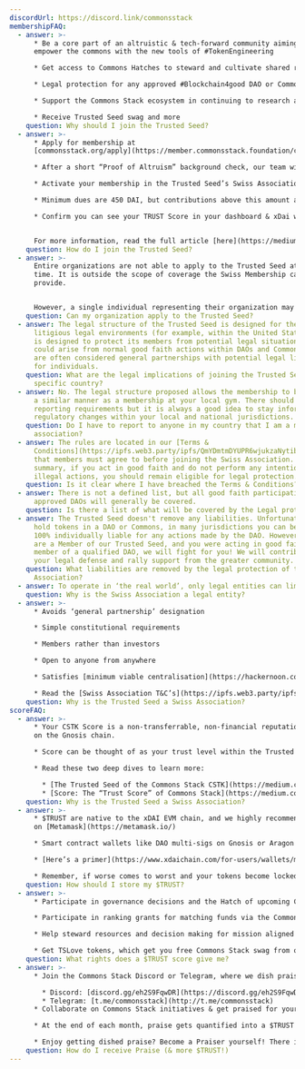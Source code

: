 ```yaml
---
discordUrl: https://discord.link/commonsstack
membershipFAQ:
  - answer: >-
      * Be a core part of an altruistic & tech-forward community aiming to
      empower the commons with the new tools of #TokenEngineering 

      * Get access to Commons Hatches to steward and cultivate shared resources 

      * Legal protection for any approved #Blockchain4good DAO or Commons

      * Support the Commons Stack ecosystem in continuing to research and build towards our mission to Realign Incentives for Public Goods

      * Receive Trusted Seed swag and more
    question: Why should I join the Trusted Seed?
  - answer: >-
      * Apply for membership at
      [commonsstack.org/apply](https://member.commonsstack.foundation/commonsstack.org/apply)

      * After a short “Proof of Altruism” background check, our team will send you an acceptance email (within a week) with next steps for membership

      * Activate your membership in the Trusted Seed’s Swiss Association by contributing your membership dues at [member.commonsstack.foundation](https://member.commonsstack.foundation/)

      * Minimum dues are 450 DAI, but contributions above this amount are welcomed. [Scholarships](https://admin.typeform.com/form/z2hT6AOO/create?block=16693517-d37b-4bcb-84fb-ea89350b234c) are available for those who are unable to afford membership fees upon approval

      * Confirm you can see your TRUST Score in your dashboard & xDai wallet - you’re in!


      For more information, read the full article [here](https://medium.com/commonsstack/join-the-commons-stacks-trusted-seed-swiss-association-ed51a356cb6c).
    question: How do I join the Trusted Seed?
  - answer: >-
      Entire organizations are not able to apply to the Trusted Seed at this
      time. It is outside the scope of coverage the Swiss Membership can
      provide.


      However, a single individual representing their organization may apply as a Trusted Seed Ambassador. This Ambassador will hold a TRUST Score, and be charged to stay relatively up-to-date on the happenings in the Commons Stack ecosystem. Only the Ambassador will be eligible for the legal protection of the Trusted Seed Swiss Membership.
    question: Can my organization apply to the Trusted Seed?
  - answer: The legal structure of the Trusted Seed is designed for the most
      litigious legal environments (for example, within the United States). It
      is designed to protect its members from potential legal situations that
      could arise from normal good faith actions within DAOs and Commons that
      are often considered general partnerships with potential legal liability
      for individuals.
    question: What are the legal implications of joining the Trusted Seed within my
      specific country?
  - answer: No. The legal structure proposed allows the membership to be treated in
      a similar manner as a membership at your local gym. There should be no
      reporting requirements but it is always a good idea to stay informed of
      regulatory changes within your local and national jurisdictions.
    question: Do I have to report to anyone in my country that I am a member of this
      association?
  - answer: The rules are located in our [Terms &
      Conditions](https://ipfs.web3.party/ipfs/QmYDmtmDYUPR6wjukzaNytibeNnYs41s2co4tNzkUYdd5n)
      that members must agree to before joining the Swiss Association. In
      summary, if you act in good faith and do not perform any intentionally
      illegal actions, you should remain eligible for legal protection.
    question: Is it clear where I have breached the Terms & Conditions?
  - answer: There is not a defined list, but all good faith participation in
      approved DAOs will generally be covered.
    question: Is there a list of what will be covered by the Legal protections?
  - answer: The Trusted Seed doesn't remove any liabilities. Unfortunately, if you
      hold tokens in a DAO or Commons, in many jurisdictions you can be held
      100% individually liable for any actions made by the DAO. However, if you
      are a Member of our Trusted Seed, and you were acting in good faith as a
      member of a qualified DAO, we will fight for you! We will contribute to
      your legal defense and rally support from the greater community.
    question: What liabilities are removed by the legal protection of the Swiss
      Association?
  - answer: To operate in ‘the real world’, only legal entities can limit liability.
    question: Why is the Swiss Association a legal entity?
  - answer: >-
      * Avoids ‘general partnership’ designation

      * Simple constitutional requirements

      * Members rather than investors

      * Open to anyone from anywhere

      * Satisfies [minimum viable centralisation](https://hackernoon.com/introducing-minimum-viable-centralization-a55e3685f7a2)

      * Read the [Swiss Association T&C’s](https://ipfs.web3.party/ipfs/QmYDmtmDYUPR6wjukzaNytibeNnYs41s2co4tNzkUYdd5n) & [Statutes](https://ipfs.web3.party/ipfs/QmcGNi9dcVgLJGtxJzjU2CyrrmVKkLnNPEK8JJC2a98zC5)
    question: Why is the Trusted Seed a Swiss Association?
scoreFAQ:
  - answer: >-
      * Your CSTK Score is a non-transferrable, non-financial reputation token
      on the Gnosis chain.

      * Score can be thought of as your trust level within the Trusted Seed, representing your “skin in the game” of funds and time contributed.

      * Read these two deep dives to learn more:

        * [The Trusted Seed of the Commons Stack CSTK](https://medium.com/commonsstack/the-trusted-seed-of-the-commons-stack-13d7e37f2de)
        * [Score: The “Trust Score” of Commons Stack](https://medium.com/commonsstack/cstk-the-token-of-the-commons-stack-trusted-seed-931978625c61)
    question: Why is the Trusted Seed a Swiss Association?
  - answer: >-
      * $TRUST are native to the xDAI EVM chain, and we highly recommend storage
      on [Metamask](https://metamask.io/)

      * Smart contract wallets like DAO multi-sigs on Gnosis or Aragon are less compatible for cross-chain operations.

      * [Here’s a primer](https://www.xdaichain.com/for-users/wallets/metamask/metamask-setup) on how to set up Metamask to work on the xDAI network

      * Remember, if worse comes to worst and your tokens become locked or unusable somehow: The Trusted Seed can always burn your old score and issue you new ones since we are centralized arbiters of the $TRUST!
    question: How should I store my $TRUST?
  - answer: >-
      * Participate in governance decisions and the Hatch of upcoming Commons!

      * Participate in ranking grants for matching funds via the Commons Stack Panvala League (on [cv.commonsstack.org](http://cv.commonsstack.org/)) Over $175,000 in $PAN matching allocated throughout 2020-2021!

      * Help steward resources and decision making for mission aligned projects

      * Get TSLove tokens, which get you free Commons Stack swag from our store! (<https://swag.trustedseed.org/>[](http://cslove.commonsstack.org/))
    question: What rights does a $TRUST score give me?
  - answer: >-
      * Join the Commons Stack Discord or Telegram, where we dish praise:

        * Discord: [discord.gg/eh2S9FqwDR](https://discord.gg/eh2S9FqwDR)
        * Telegram: [t.me/commonsstack](http://t.me/commonsstack)
      * Collaborate on Commons Stack initiatives & get praised for your work: Grab an issue “For Contributors” off our [Github](https://github.com/commons-stack/iteration0/labels/%F0%9F%99%8C%F0%9F%8F%BB%20For%20Contributors%20%F0%9F%99%8C%F0%9F%8F%BB)!

      * At the end of each month, praise gets quantified into a $TRUST score, which is added to you ETH address that you provided in your Trusted Seed application

      * Enjoy getting dished praise? Become a Praiser yourself! There is a [Praise Onboarding session](https://calendar.google.com/event?action=TEMPLATE&tmeid=MmJhNWFkMjJnbTNkZG52dXF2bHBjNWNwdDdfMjAyMTA2MjNUMTYwMDAwWiBjX3ZqZGNrZmo0YmhhcnVvdmhkNHJtbzNkdHY0QGc&tmsrc=c_vjdckfj4bharuovhd4rmo3dtv4%40group.calendar.google.com&scp=ALL) every Wed at 12PM EST on the [Commons Stack Discord server](https://discord.com/invite/KXn9Y7jzvz).
    question: How do I receive Praise (& more $TRUST!)
---
```

